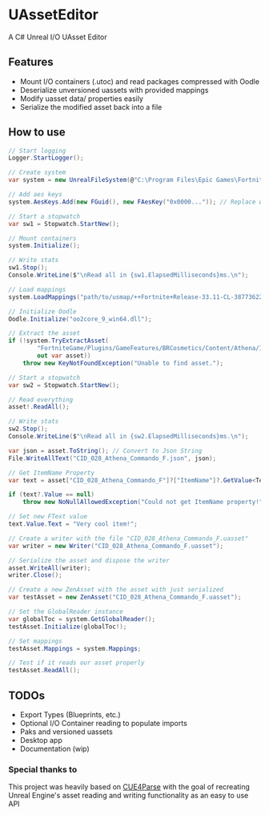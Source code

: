# UAssetEditor
 A C# Unreal I/O UAsset Editor

## Features
- Mount I/O containers (.utoc) and read packages compressed with Oodle
- Deserialize unversioned uassets with provided mappings
- Modify uasset data/ properties easily
- Serialize the modified asset back into a file

## How to use
```csharp
// Start logging
Logger.StartLogger();

// Create system
var system = new UnrealFileSystem(@"C:\Program Files\Epic Games\Fortnite\FortniteGame\Content\Paks");

// Add aes keys
system.AesKeys.Add(new FGuid(), new FAesKey("0x0000...")); // Replace with your game's AesKey

// Start a stopwatch
var sw1 = Stopwatch.StartNew();

// Mount containers
system.Initialize();

// Write stats
sw1.Stop();
Console.WriteLine($"\nRead all in {sw1.ElapsedMilliseconds}ms.\n");

// Load mappings
system.LoadMappings("path/to/usmap/++Fortnite+Release-33.11-CL-38773622-Windows_oo.usmap", "path/to/dll/oo2core_9_win64.dll (if needed)");

// Initialize Oodle
Oodle.Initialize("oo2core_9_win64.dll");

// Extract the asset
if (!system.TryExtractAsset(
        "FortniteGame/Plugins/GameFeatures/BRCosmetics/Content/Athena/Items/Cosmetics/Characters/CID_028_Athena_Commando_F.uasset",
        out var asset))
    throw new KeyNotFoundException("Unable to find asset.");

// Start a stopwatch
var sw2 = Stopwatch.StartNew();

// Read everything
asset!.ReadAll();

// Write stats
sw2.Stop();
Console.WriteLine($"\nRead all in {sw2.ElapsedMilliseconds}ms.\n");

var json = asset.ToString(); // Convert to Json String
File.WriteAllText("CID_028_Athena_Commando_F.json", json);

// Get ItemName Property
var text = asset["CID_028_Athena_Commando_F"]?["ItemName"]?.GetValue<TextProperty>();

if (text?.Value == null)
    throw new NoNullAllowedException("Could not get ItemName property!");

// Set new FText value
text.Value.Text = "Very cool item!";

// Create a writer with the file "CID_028_Athena_Commando_F.uasset"
var writer = new Writer("CID_028_Athena_Commando_F.uasset");

// Serialize the asset and dispose the writer
asset.WriteAll(writer);
writer.Close();

// Create a new ZenAsset with the asset with just serialized
var testAsset = new ZenAsset("CID_028_Athena_Commando_F.uasset");

// Set the GlobalReader instance
var globalToc = system.GetGlobalReader();
testAsset.Initialize(globalToc!);

// Set mappings
testAsset.Mappings = system.Mappings;

// Test if it reads our asset properly
testAsset.ReadAll();
```

## TODOs
- Export Types (Blueprints, etc.)
- Optional I/O Container reading to populate imports
- Paks and versioned uassets
- Desktop app
- Documentation (wip)

### Special thanks to
This project was heavily based on [CUE4Parse](https://github.com/FabianFG/CUE4Parse) with the goal of recreating Unreal Engine's asset reading and writing functionality as an easy to use API
